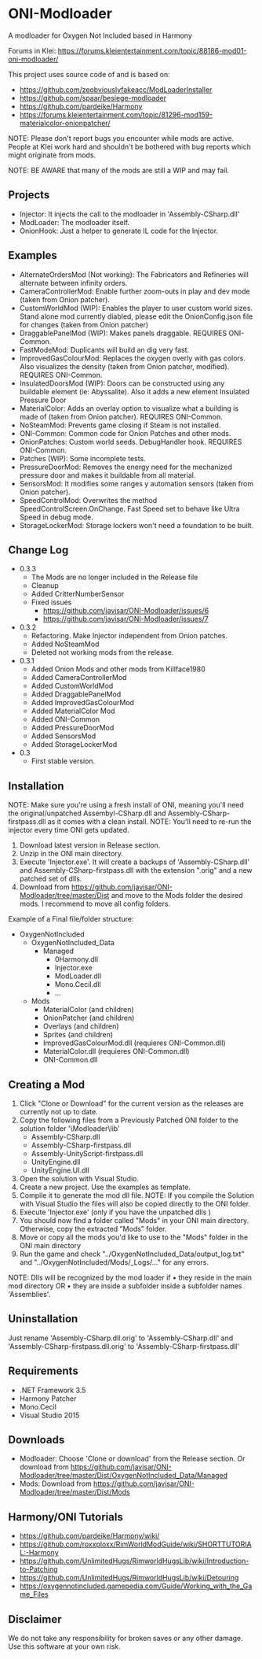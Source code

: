 # ONI-Modloader
A modloader for Oxygen Not Included based in Harmony

Forums in Klei:
https://forums.kleientertainment.com/topic/88186-mod01-oni-modloader/

This project uses source code of and is based on:
* https://github.com/zeobviouslyfakeacc/ModLoaderInstaller
* https://github.com/spaar/besiege-modloader
* https://github.com/pardeike/Harmony
* https://forums.kleientertainment.com/topic/81296-mod159-materialcolor-onionpatcher/


NOTE: Please don't report bugs you encounter while mods are active. People at Klei work hard and shouldn't be bothered with bug reports which might originate from mods.

NOTE: BE AWARE that many of the mods are still a WIP and may fail.

Projects
--------
* Injector: It injects the call to the modloader in 'Assembly-CSharp.dll'
* ModLoader: The modloader itself.
* OnionHook: Just a helper to generate IL code for the Injector.


Examples
--------
* AlternateOrdersMod (Not working): The Fabricators and Refineries will alternate between infinity orders.
* CameraControllerMod: Enable further zoom-outs in play and dev mode (taken from Onion patcher).
* CustomWorldMod (WIP): Enables the player to user custom world sizes. Stand alone mod currently diabled, please edit the OnionConfig.json file for changes (taken from Onion patcher)
* DraggablePanelMod (WIP): Makes panels draggable. REQUIRES ONI-Common.
* FastModeMod: Duplicants will build an dig very fast.
* ImprovedGasColourMod: Replaces the oxygen overly with gas colors. Also visualizes the density (taken from Onion patcher, modified). REQUIRES ONI-Common.
* InsulatedDoorsMod (WIP): Doors can be constructed using any buildable element (ie: Abyssalite). Also it adds a new element Insulated Pressure Door
* MaterialColor: Adds an overlay option to visualize what a building is made of (taken from Onion patcher). REQUIRES ONI-Common.
* NoSteamMod: Prevents game closing if Steam is not installed.
* ONI-Common: Common code for Onion Patches and other mods.
* OnionPatches: Custom world seeds. DebugHandler hook. REQUIRES ONI-Common.
* Patches (WIP): Some incomplete tests.
* PressureDoorMod: Removes the energy need for the mechanized pressure door and makes it buildable from all material.
* SensorsMod: It modifies some ranges y automation sensors (taken from Onion patcher).
* SpeedControlMod: Overwrites the method SpeedControlScreen.OnChange. Fast Speed set to behave like Ultra Speed in debug mode.
* StorageLockerMod: Storage lockers won't need a foundation to be built.


Change Log
----------
* 0.3.3
  * The Mods are no longer included in the Release file
  * Cleanup
  * Added CritterNumberSensor
  * Fixed issues
    * https://github.com/javisar/ONI-Modloader/issues/6
	* https://github.com/javisar/ONI-Modloader/issues/7
* 0.3.2
  * Refactoring. Make Injector independent from Onion patches.
  * Added NoSteamMod
  * Deleted not working mods from the release.
* 0.3.1
  * Added Onion Mods and other mods from Killface1980
  * Added CameraControllerMod
  * Added CustomWorldMod
  * Added DraggablePanelMod
  * Added ImprovedGasColourMod
  * Added MaterialColor Mod
  * Added ONI-Common
  * Added PressureDoorMod
  * Added SensorsMod
  * Added StorageLockerMod
* 0.3
  * First stable version.


Installation
------------
NOTE: Make sure you're using a fresh install of ONI, meaning you'll need the original/unpatched Assembyl-CSharp.dll and Assembly-CSharp-firstpass.dll as it comes with a clean install.
NOTE: You'll need to re-run the injector every time ONI gets updated.

1. Download latest version in Release section.
2. Unzip in the ONI main directory.
3. Execute 'Injector.exe'. It will create a backups of 'Assembly-CSharp.dll' and Assembly-CSharp-firstpass.dll with the extension ".orig"  and a new patched set of dlls.
4. Download from https://github.com/javisar/ONI-Modloader/tree/master/Dist and move to the Mods folder the desired mods. I recommend to move all config folders.


Example of a Final file/folder structure:
* OxygenNotIncluded
  * OxygenNotIncluded_Data
    * Managed
      * 0Harmony.dll
	  * Injector.exe
	  * ModLoader.dll
	  * Mono.Cecil.dll
	  * ...
  * Mods
    * MaterialColor (and children)
	* OnionPatcher (and children)
	* Overlays (and children)
	* Sprites (and children)
	* ImprovedGasColourMod.dll (requieres ONI-Common.dll)
	* MaterialColor.dll (requieres ONI-Common.dll)
	* ONI-Common.dll


Creating a Mod
--------------
1. Click "Clone or Download" for the current version as the releases are currently not up to date.
2. Copy the following files from a Previously Patched ONI folder to the solution folder '\Modloader\lib\'
   * Assembly-CSharp.dll
   * Assembly-CSharp-firstpass.dll
   * Assembly-UnityScript-firstpass.dll
   * UnityEngine.dll
   * UnityEngine.UI.dll
3. Open the solution with Visual Studio.
4. Create a new project. Use the examples as template.
5. Compile it to generate the mod dll file. NOTE: If you compile the Solution with Visual Studio the files will also be copied directly to the ONI folder.
6. Execute 'Injector.exe' (only if you have the unpatched dlls )
7. You should now find a folder called "Mods" in your ONI main directory. Otherwise, copy the extracted "Mods" folder.
8. Move or copy all the mods you'd like to use to the "Mods" folder in the ONI main directory
9. Run the game and check "../OxygenNotIncluded_Data/output_log.txt" and "../OxygenNotIncluded/Mods/_Logs/..." for any errors.


NOTE: Dlls will be recognized by the mod loader if 
• they reside in the main mod directory 
OR
• they are inside a subfolder inside a subfolder names 'Assemblies'.


Uninstallation
--------------
Just rename 'Assembly-CSharp.dll.orig' to 'Assembly-CSharp.dll' and 'Assembly-CSharp-firstpass.dll.orig' to 'Assembly-CSharp-firstpass.dll'


Requirements
------------
* .NET Framework 3.5
* Harmony Patcher
* Mono.Cecil
* Visual Studio 2015


Downloads
---------
* Modloader: Choose 'Clone or download' from the Release section. Or download from https://github.com/javisar/ONI-Modloader/tree/master/Dist/OxygenNotIncluded_Data/Managed
* Mods: Download from https://github.com/javisar/ONI-Modloader/tree/master/Dist/Mods



Harmony/ONI Tutorials
-----------------
* https://github.com/pardeike/Harmony/wiki/
* https://github.com/roxxploxx/RimWorldModGuide/wiki/SHORTTUTORIAL:-Harmony
* https://github.com/UnlimitedHugs/RimworldHugsLib/wiki/Introduction-to-Patching
* https://github.com/UnlimitedHugs/RimworldHugsLib/wiki/Detouring
* https://oxygennotincluded.gamepedia.com/Guide/Working_with_the_Game_Files



Disclaimer
----------
We do not take any responsibility for broken saves or any other damage. Use this software at your own risk.
